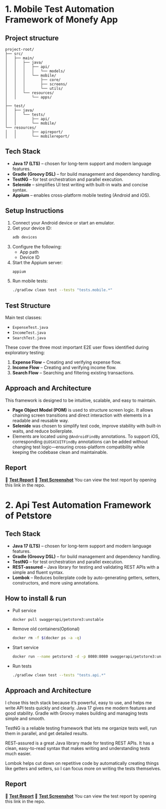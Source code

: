 # 1. Mobile Test Automation Framework of Monefy App

## Project structure

```
project-root/
├── src/
│   ├── main/
│   │   ├── java/
│   │   │   ├── api/
│   │   │   │   └── models/
│   │   │   └── mobile/
│   │   │       ├── core/
│   │   │       ├── screens/
│   │   │       └── utils/
│   │   └── resources/
│   │       └── apps/
│
├── test/
│   ├── java/
│   │   └── tests/
│   │       ├── api/
│   │       └── mobile/
└── resources/
│   │       ├── apireport/
│   │       └── mobilereport/
```

## Tech Stack

- **Java 17 (LTS)** – chosen for long-term support and modern language features.
- **Gradle (Groovy DSL)** – for build management and dependency handling.
- **TestNG** – for test orchestration and parallel execution.
- **Selenide** – simplifies UI test writing with built-in waits and concise syntax.
- **Appium** – enables cross-platform mobile testing (Android and iOS).

## Setup Instructions

1. Connect your Android device or start an emulator.
2. Get your device ID:
   ```bash
   adb devices
   ```
3. Configure the following:
    - App path
    - Device ID
4. Start the Appium server:
   ```bash
   appium
   ```
5. Run mobile tests:
   ```bash
   ./gradlew clean test --tests "tests.mobile.*"
   ```

## Test Structure

Main test classes:

- `ExpenseTest.java`
- `IncomeTest.java`
- `SearchTest.java`

These cover the three most important E2E user flows identified during exploratory testing:

1. **Expense Flow** – Creating and verifying expense flow.
2. **Income Flow** – Creating and verifying income flow.
3. **Search Flow** – Searching and filtering existing transactions.

## Approach and Architecture

This framework is designed to be intuitive, scalable, and easy to maintain.

- **Page Object Model (POM)** is used to structure screen logic. It allows chaining screen transitions and direct interaction with elements in a readable and reusable way.
- **Selenide** was chosen to simplify test code, improve stability with built-in waits, and reduce boilerplate.
- Elements are located using `@AndroidFindBy` annotations. To support iOS, corresponding `@iOSXCUITFindBy` annotations can be added without changing test logic—ensuring cross-platform compatibility while keeping the codebase clean and maintainable.

## Report
📄 **[Test Report](src/test/resources/mobilereport/reports/tests/test/index.html)**
📄 **[Test Screenshot](src/test/resources/mobilereport/screenshot.png)**
You can view the test report by opening this link in the repo.


# 2. Api Test Automation Framework of Petstore

## Tech Stack

- **Java 17 (LTS)** – chosen for long-term support and modern language features.
- **Gradle (Groovy DSL)** – for build management and dependency handling.
- **TestNG** – for test orchestration and parallel execution.
- **REST-assured** – Java library for testing and validating REST APIs with a simple and fluent syntax.
- **Lombok** – Reduces boilerplate code by auto-generating getters, setters, constructors, and more using annotations.

## How to install & run

* Pull service
   ```bash
   docker pull swaggerapi/petstore3:unstable
   ```
* Remove old containers(Optional)
  ```bash
  docker rm -f $(docker ps -a -q)
  ```
* Start service
  ```bash
  docker run --name petstore3 -d -p 8080:8080 swaggerapi/petstore3:unstable
  ```
* Run tests
   ```bash
  ./gradlew clean test --tests "tests.api.*"
  ```

## Approach and Architecture

I chose this tech stack because it’s powerful, easy to use, and helps me write API tests quickly and clearly. Java 17 gives me modern features and good stability. Gradle with Groovy makes building and managing tests simple and smooth.

TestNG is a reliable testing framework that lets me organize tests well, run them in parallel, and get detailed results.

REST-assured is a great Java library made for testing REST APIs. It has a clean, easy-to-read syntax that makes writing and understanding tests much easier.

Lombok helps cut down on repetitive code by automatically creating things like getters and setters, so I can focus more on writing the tests themselves.

## Report
📄 **[Test Report](src/test/resources/apireport/reports/tests/test/index.html)**
📄 **[Test Screenshot](src/test/resources/apireport/screenshot.png)**
You can view the test report by opening this link in the repo.